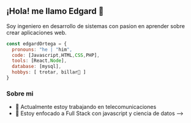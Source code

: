## ¡Hola! me llamo Edgard 👋
Soy ingeniero en desarrollo de sistemas con pasion en aprender sobre crear aplicaciones web.

```js
const edgardOrtega = {
  pronouns: "he | "him",
  code: [Javascript,HTML,CSS,PHP],
  tools: [React,Node],
  database: [mysql],
  hobbys: [ trotar, billar🎱 ]
}

```

### Sobre mi
- 🔭 Actualmente estoy trabajando en telecomunicaciones
- 🌱 Estoy enfocado a Full Stack con javascript y ciencia de datos
-->
